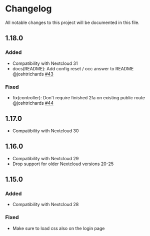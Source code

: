 # Changelog
All notable changes to this project will be documented in this file.

## 1.18.0

### Added

- Compatibility with Nextcloud 31
- docs(README): Add config reset / occ answer to README @joshtrichards [#43](https://github.com/nextcloud/theming_customcss/pull/43)

### Fixed

- fix(controller): Don't require finished 2fa on existing public route @joshtrichards [#44](https://github.com/nextcloud/theming_customcss/pull/44)

## 1.17.0

- Compatibility with Nextcloud 30

## 1.16.0

- Compatibility with Nextcloud 29
- Drop support for older Nextcloud versions 20-25

## 1.15.0

### Added

- Compatibility with Nextcloud 28

### Fixed

- Make sure to load css also on the login page

